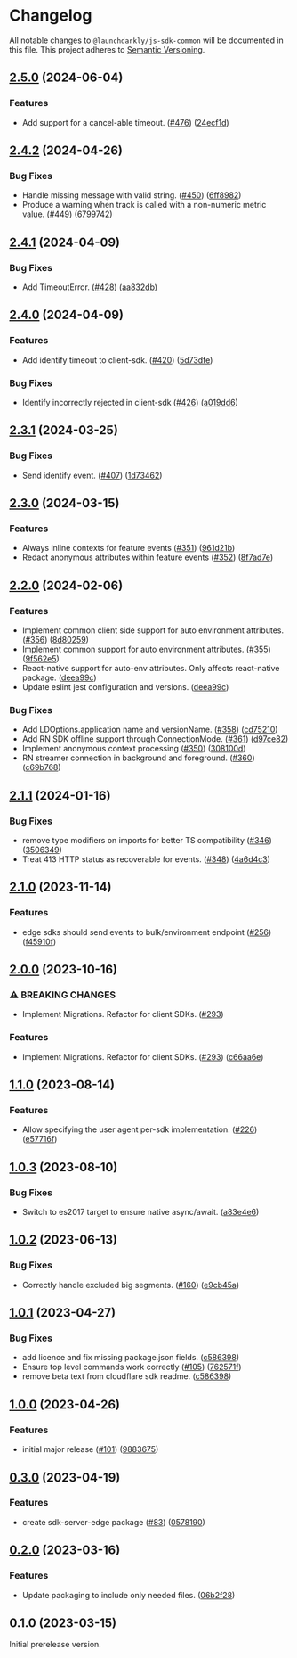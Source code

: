 # Changelog

All notable changes to `@launchdarkly/js-sdk-common` will be documented in this file. This project adheres to [Semantic Versioning](http://semver.org).

## [2.5.0](https://github.com/launchdarkly/js-core/compare/js-sdk-common-v2.4.2...js-sdk-common-v2.5.0) (2024-06-04)


### Features

* Add support for a cancel-able timeout. ([#476](https://github.com/launchdarkly/js-core/issues/476)) ([24ecf1d](https://github.com/launchdarkly/js-core/commit/24ecf1d74b01e1fb32cd250689f17f96d1af1f50))

## [2.4.2](https://github.com/launchdarkly/js-core/compare/js-sdk-common-v2.4.1...js-sdk-common-v2.4.2) (2024-04-26)


### Bug Fixes

* Handle missing message with valid string. ([#450](https://github.com/launchdarkly/js-core/issues/450)) ([6ff8982](https://github.com/launchdarkly/js-core/commit/6ff8982d5a68f1fff4b8fcafc3eb015a75d3f002))
* Produce a warning when track is called with a non-numeric metric value. ([#449](https://github.com/launchdarkly/js-core/issues/449)) ([6799742](https://github.com/launchdarkly/js-core/commit/6799742a7914d32b3313e54408f0a2a3dda3ff5c))

## [2.4.1](https://github.com/launchdarkly/js-core/compare/js-sdk-common-v2.4.0...js-sdk-common-v2.4.1) (2024-04-09)


### Bug Fixes

* Add TimeoutError. ([#428](https://github.com/launchdarkly/js-core/issues/428)) ([aa832db](https://github.com/launchdarkly/js-core/commit/aa832db6172ba727aad9ec478b09a45906e9d5a7))

## [2.4.0](https://github.com/launchdarkly/js-core/compare/js-sdk-common-v2.3.1...js-sdk-common-v2.4.0) (2024-04-09)


### Features

* Add identify timeout to client-sdk. ([#420](https://github.com/launchdarkly/js-core/issues/420)) ([5d73dfe](https://github.com/launchdarkly/js-core/commit/5d73dfeb0d5cdacf620e65e214dd2e334363490e))


### Bug Fixes

* Identify incorrectly rejected in client-sdk ([#426](https://github.com/launchdarkly/js-core/issues/426)) ([a019dd6](https://github.com/launchdarkly/js-core/commit/a019dd66b1b852d888e10b78aec9693d7de195fe))

## [2.3.1](https://github.com/launchdarkly/js-core/compare/js-sdk-common-v2.3.0...js-sdk-common-v2.3.1) (2024-03-25)


### Bug Fixes

* Send identify event. ([#407](https://github.com/launchdarkly/js-core/issues/407)) ([1d73462](https://github.com/launchdarkly/js-core/commit/1d73462914cd35925d34a84b61492a52406b4083))

## [2.3.0](https://github.com/launchdarkly/js-core/compare/js-sdk-common-v2.2.0...js-sdk-common-v2.3.0) (2024-03-15)


### Features

* Always inline contexts for feature events ([#351](https://github.com/launchdarkly/js-core/issues/351)) ([961d21b](https://github.com/launchdarkly/js-core/commit/961d21bf1fef79f30c267cf30d0bccb4ad3feff6))
* Redact anonymous attributes within feature events ([#352](https://github.com/launchdarkly/js-core/issues/352)) ([8f7ad7e](https://github.com/launchdarkly/js-core/commit/8f7ad7e7ab0032491d11565a0943a5560c98052f))

## [2.2.0](https://github.com/launchdarkly/js-core/compare/js-sdk-common-v2.1.1...js-sdk-common-v2.2.0) (2024-02-06)


### Features

* Implement common client side support for auto environment attributes. ([#356](https://github.com/launchdarkly/js-core/issues/356)) ([8d80259](https://github.com/launchdarkly/js-core/commit/8d80259f7379827e46bef8bcf8293e3b2d966d25))
* Implement common support for auto environment attributes. ([#355](https://github.com/launchdarkly/js-core/issues/355)) ([9f562e5](https://github.com/launchdarkly/js-core/commit/9f562e51c60ac5bfff835e7f6724904939710148))
* React-native support for auto-env attributes. Only affects react-native package. ([deea99c](https://github.com/launchdarkly/js-core/commit/deea99ca2fbb3865f2ce55a83b2cf12e0ae2db5e))
* Update eslint jest configuration and versions. ([deea99c](https://github.com/launchdarkly/js-core/commit/deea99ca2fbb3865f2ce55a83b2cf12e0ae2db5e))


### Bug Fixes

* Add LDOptions.application name and versionName. ([#358](https://github.com/launchdarkly/js-core/issues/358)) ([cd75210](https://github.com/launchdarkly/js-core/commit/cd75210d20e3d989897ea42276792d934ac8c9c1))
* Add RN SDK offline support through ConnectionMode. ([#361](https://github.com/launchdarkly/js-core/issues/361)) ([d97ce82](https://github.com/launchdarkly/js-core/commit/d97ce82861438a1b79b93799a9d061cdfa1ab027))
* Implement anonymous context processing ([#350](https://github.com/launchdarkly/js-core/issues/350)) ([308100d](https://github.com/launchdarkly/js-core/commit/308100d095259635bfd8beca8a11aa8b43d7f29a))
* RN streamer connection in background and foreground. ([#360](https://github.com/launchdarkly/js-core/issues/360)) ([c69b768](https://github.com/launchdarkly/js-core/commit/c69b7686eed1971288adfbe527b4bf53ba5fe2b7))

## [2.1.1](https://github.com/launchdarkly/js-core/compare/js-sdk-common-v2.1.0...js-sdk-common-v2.1.1) (2024-01-16)


### Bug Fixes

* remove type modifiers on imports for better TS compatibility ([#346](https://github.com/launchdarkly/js-core/issues/346)) ([3506349](https://github.com/launchdarkly/js-core/commit/3506349512f2288ba9bc2b2bd79d6ed38fd3684c))
* Treat 413 HTTP status as recoverable for events. ([#348](https://github.com/launchdarkly/js-core/issues/348)) ([4a6d4c3](https://github.com/launchdarkly/js-core/commit/4a6d4c3cae25e4993a798d0fd315b51ef607d727))

## [2.1.0](https://github.com/launchdarkly/js-core/compare/js-sdk-common-v2.0.0...js-sdk-common-v2.1.0) (2023-11-14)


### Features

* edge sdks should send events to bulk/environment endpoint ([#256](https://github.com/launchdarkly/js-core/issues/256)) ([f45910f](https://github.com/launchdarkly/js-core/commit/f45910f171d434ca080bb6486331fbfbd2793985))

## [2.0.0](https://github.com/launchdarkly/js-core/compare/js-sdk-common-v1.1.0...js-sdk-common-v2.0.0) (2023-10-16)


### ⚠ BREAKING CHANGES

* Implement Migrations. Refactor for client SDKs. ([#293](https://github.com/launchdarkly/js-core/issues/293))

### Features

* Implement Migrations. Refactor for client SDKs. ([#293](https://github.com/launchdarkly/js-core/issues/293)) ([c66aa6e](https://github.com/launchdarkly/js-core/commit/c66aa6ea0d12e1e4e565cb8378d367c31fab9c1b))

## [1.1.0](https://github.com/launchdarkly/js-core/compare/js-sdk-common-v1.0.3...js-sdk-common-v1.1.0) (2023-08-14)


### Features

* Allow specifying the user agent per-sdk implementation. ([#226](https://github.com/launchdarkly/js-core/issues/226)) ([e57716f](https://github.com/launchdarkly/js-core/commit/e57716f3f6f0ba8568e32b0937903ca46e5470ad))

## [1.0.3](https://github.com/launchdarkly/js-core/compare/js-sdk-common-v1.0.2...js-sdk-common-v1.0.3) (2023-08-10)


### Bug Fixes

* Switch to es2017 target to ensure native async/await. ([a83e4e6](https://github.com/launchdarkly/js-core/commit/a83e4e62d04c66105a1b0e8893640a7ca2d641e4))

## [1.0.2](https://github.com/launchdarkly/js-core/compare/js-sdk-common-v1.0.1...js-sdk-common-v1.0.2) (2023-06-13)


### Bug Fixes

* Correctly handle excluded big segments. ([#160](https://github.com/launchdarkly/js-core/issues/160)) ([e9cb45a](https://github.com/launchdarkly/js-core/commit/e9cb45a14ed6d3f931680dab0feb4b5cef350592))

## [1.0.1](https://github.com/launchdarkly/js-core/compare/js-sdk-common-v1.0.0...js-sdk-common-v1.0.1) (2023-04-27)


### Bug Fixes

* add licence and fix missing package.json fields. ([c586398](https://github.com/launchdarkly/js-core/commit/c5863980c5bf4ee2a7590dfc4f7c575045d669b0))
* Ensure top level commands work correctly ([#105](https://github.com/launchdarkly/js-core/issues/105)) ([762571f](https://github.com/launchdarkly/js-core/commit/762571ff851558d229e4d29ba40a9c16b89f2a8d))
* remove beta text from cloudflare sdk readme. ([c586398](https://github.com/launchdarkly/js-core/commit/c5863980c5bf4ee2a7590dfc4f7c575045d669b0))

## [1.0.0](https://github.com/launchdarkly/js-core/compare/js-sdk-common-v0.3.0...js-sdk-common-v1.0.0) (2023-04-26)


### Features

* initial major release ([#101](https://github.com/launchdarkly/js-core/issues/101)) ([9883675](https://github.com/launchdarkly/js-core/commit/98836758d1998f208a1e13a68955611e0b10a8ce))

## [0.3.0](https://github.com/launchdarkly/js-core/compare/js-sdk-common-v0.2.0...js-sdk-common-v0.3.0) (2023-04-19)


### Features

* create sdk-server-edge package ([#83](https://github.com/launchdarkly/js-core/issues/83)) ([0578190](https://github.com/launchdarkly/js-core/commit/0578190123e2712b50774ca3087c7577ef2b9eb2))

## [0.2.0](https://github.com/launchdarkly/js-core/compare/js-sdk-common-v0.1.0...js-sdk-common-v0.2.0) (2023-03-16)


### Features

* Update packaging to include only needed files. ([06b2f28](https://github.com/launchdarkly/js-core/commit/06b2f28c85ba9e8610f88cb234546403e534fa77))

## 0.1.0 (2023-03-15)

Initial prerelease version.
